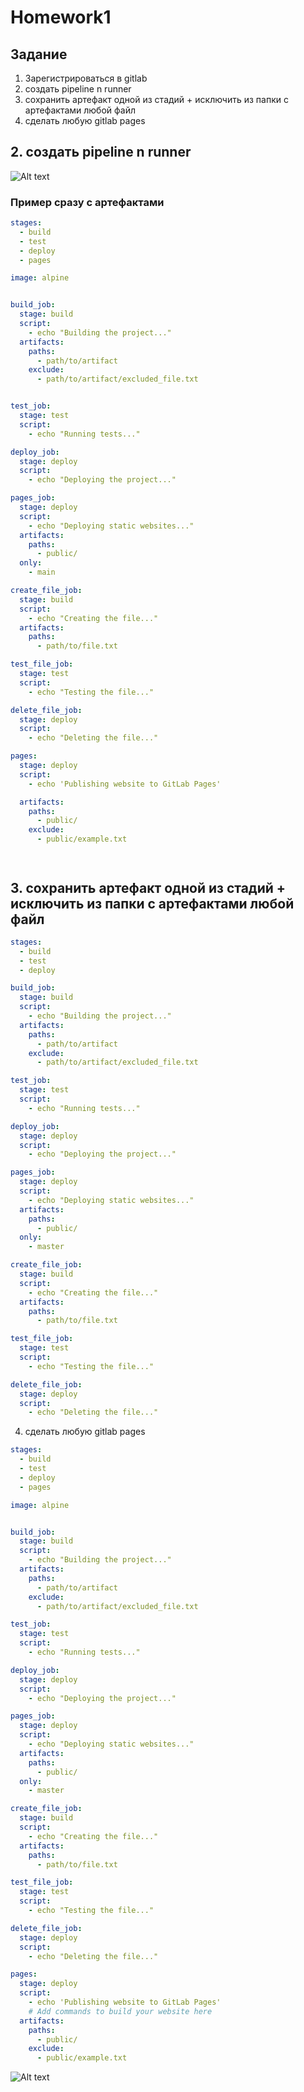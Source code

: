 # Homework1

## Задание
1. Зарегистрироваться в gitlab
2. создать pipeline n runner
3. сохранить артефакт одной из стадий + исключить из папки с артефактами любой файл 
4. сделать любую gitlab pages

## 2. создать pipeline n runner

![Alt text](<fotos/Снимок экрана_1.png>)

### Пример сразу с артефактами
```yaml
stages:
  - build
  - test
  - deploy
  - pages

image: alpine


build_job:
  stage: build
  script:
    - echo "Building the project..."
  artifacts:
    paths:
      - path/to/artifact
    exclude:
      - path/to/artifact/excluded_file.txt


test_job:
  stage: test
  script:
    - echo "Running tests..."

deploy_job:
  stage: deploy
  script:
    - echo "Deploying the project..."

pages_job:
  stage: deploy
  script:
    - echo "Deploying static websites..."
  artifacts:
    paths:
      - public/
  only:
    - main

create_file_job:
  stage: build
  script:
    - echo "Creating the file..."
  artifacts:
    paths:
      - path/to/file.txt

test_file_job:
  stage: test
  script:
    - echo "Testing the file..."

delete_file_job:
  stage: deploy
  script:
    - echo "Deleting the file..."

pages:
  stage: deploy
  script:
    - echo 'Publishing website to GitLab Pages'

  artifacts:
    paths:
      - public/
    exclude:
      - public/example.txt




```


## 3. сохранить артефакт одной из стадий + исключить из папки с артефактами любой файл 

```yaml
stages:
  - build
  - test
  - deploy

build_job:
  stage: build
  script:
    - echo "Building the project..."
  artifacts:
    paths:
      - path/to/artifact
    exclude:
      - path/to/artifact/excluded_file.txt

test_job:
  stage: test
  script:
    - echo "Running tests..."

deploy_job:
  stage: deploy
  script:
    - echo "Deploying the project..."

pages_job:
  stage: deploy
  script:
    - echo "Deploying static websites..."
  artifacts:
    paths:
      - public/
  only:
    - master

create_file_job:
  stage: build
  script:
    - echo "Creating the file..."
  artifacts:
    paths:
      - path/to/file.txt

test_file_job:
  stage: test
  script:
    - echo "Testing the file..."

delete_file_job:
  stage: deploy
  script:
    - echo "Deleting the file..."

```

4. сделать любую gitlab pages

```yaml
stages:
  - build
  - test
  - deploy
  - pages

image: alpine


build_job:
  stage: build
  script:
    - echo "Building the project..."
  artifacts:
    paths:
      - path/to/artifact
    exclude:
      - path/to/artifact/excluded_file.txt

test_job:
  stage: test
  script:
    - echo "Running tests..."

deploy_job:
  stage: deploy
  script:
    - echo "Deploying the project..."

pages_job:
  stage: deploy
  script:
    - echo "Deploying static websites..."
  artifacts:
    paths:
      - public/
  only:
    - master

create_file_job:
  stage: build
  script:
    - echo "Creating the file..."
  artifacts:
    paths:
      - path/to/file.txt

test_file_job:
  stage: test
  script:
    - echo "Testing the file..."

delete_file_job:
  stage: deploy
  script:
    - echo "Deleting the file..."

pages:
  stage: deploy
  script:
    - echo 'Publishing website to GitLab Pages'
    # Add commands to build your website here
  artifacts:
    paths:
      - public/
    exclude:
      - public/example.txt

```



![Alt text](<fotos/Снимок экрана_2.png>)

